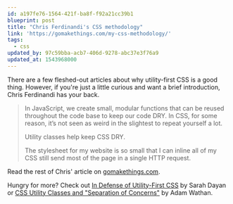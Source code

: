 ```yaml
---
id: a197fe76-1564-421f-ba8f-f92a21cc39b1
blueprint: post
title: "Chris Ferdinandi's CSS methodology"
link: 'https://gomakethings.com/my-css-methodology/'
tags:
  - css
updated_by: 97c59bba-acb7-406d-9278-abc37e3f76a9
updated_at: 1543968000
---
```

There are a few fleshed-out articles about why utility-first CSS is a good thing. However, if you're just a little curious and want a brief introduction, Chris Ferdinandi has your back.

> In JavaScript, we create small, modular functions that can be reused throughout the code base to keep our code DRY. In CSS, for some reason, it’s not seen as weird in the slightest to repeat yourself a lot.
>
> Utility classes help keep CSS DRY.
>
> The stylesheet for my website is so small that I can inline all of my CSS still send most of the page in a single HTTP request.

Read the rest of Chris' article on [gomakethings.com](https://gomakethings.com/my-css-methodology/).

Hungry for more? Check out [In Defense of Utility-First CSS](https://frontstuff.io/in-defense-of-utility-first-css) by Sarah Dayan or [CSS Utility Classes and "Separation of Concerns"](https://adamwathan.me/css-utility-classes-and-separation-of-concerns/) by Adam Wathan.